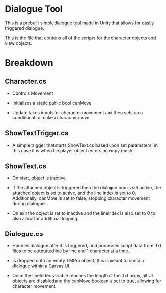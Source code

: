 # Dialogue Tool

This is a prebuilt simple dialogue tool made in Unity that allows for easily triggered dialogue.

This is the file that contains all of the scripts for the character objects and view objects.

# Breakdown

## Character.cs

- Controls Movement

- Initializes a static public bool canMove

- Update takes inputs for character movement and then sets up a conditional to make a character move

## ShowTextTrigger.cs

- A simple trigger that starts ShowText.cs based upon set paramaters, in this case it is when the player object enters an empy mesh.

## ShowText.cs

- On start, object is inactive

- If the attached object is triggered then the dialogue box is set active, the attached object is set to active, and the line index is set to 0. Additionally, canMove is set to false, stopping character movement during dialogue.

- On exit the object is set to inactive and the lineIndex is also set to 0 to also allow for additional looping.

## Dialogue.cs

- Handles dialogue after it is triggered, and processes script data from .txt files to be outputted line by line and 1 character at a time.

- Is dropped onto an empty TMPro object, this is meant to contain dialogue within a Canvas UI.

- Once the lineIndex variable reaches the length of the .txt array, all UI objects are disabled and the canMove boolean is set to true, allowing for character movement.

